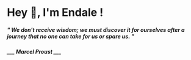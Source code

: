 <h1 title="head"> Hey 👋, I'm Endale !</h1>

**<h5><i>" We don't receive wisdom; we must discover it for ourselves after a journey that no one can take for us or spare us. "</i></h5>**

*<b>___ Marcel Proust ___</b>*
